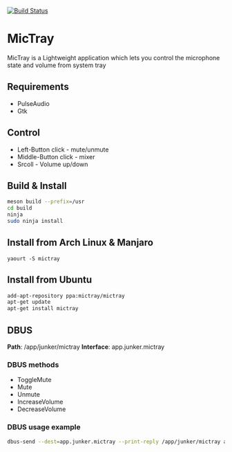 [![Build Status](https://travis-ci.com/Junker/mictray.svg?branch=master)](https://travis-ci.com/Junker/mictray)

# MicTray

MicTray is a Lightweight application which lets you control the microphone state and volume from system tray

## Requirements

* PulseAudio
* Gtk

## Control

* Left-Button click - mute/unmute
* Middle-Button click - mixer
* Srcoll - Volume up/down

## Build & Install

```bash
meson build --prefix=/usr
cd build
ninja
sudo ninja install
```

## Install from Arch Linux & Manjaro

```yaourt -S mictray```

## Install from Ubuntu

```bash
add-apt-repository ppa:mictray/mictray
apt-get update
apt-get install mictray
```

## DBUS

**Path**: /app/junker/mictray
**Interface**: app.junker.mictray

### DBUS methods

* ToggleMute
* Mute
* Unmute
* IncreaseVolume
* DecreaseVolume

### DBUS usage example

```bash
dbus-send --dest=app.junker.mictray --print-reply /app/junker/mictray app.junker.mictray.ToggleMute
```
